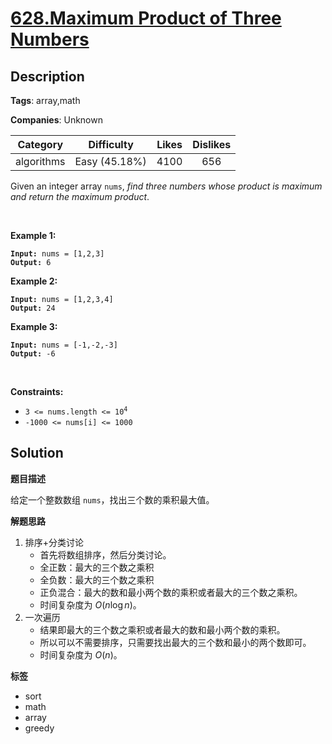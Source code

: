 # [628.Maximum Product of Three Numbers](https://leetcode.com/problems/maximum-product-of-three-numbers/description/)

## Description

**Tags**: array,math

**Companies**: Unknown

|  Category  |  Difficulty   | Likes | Dislikes |
| :--------: | :-----------: | :---: | :------: |
| algorithms | Easy (45.18%) | 4100  |   656    |

<p>Given an integer array <code>nums</code>, <em>find three numbers whose product is maximum and return the maximum product</em>.</p>
<p>&nbsp;</p>
<p><strong class="example">Example 1:</strong></p>
<pre><code><strong>Input:</strong> nums = [1,2,3]
<strong>Output:</strong> 6</code></pre><p><strong class="example">Example 2:</strong></p>
<pre><code><strong>Input:</strong> nums = [1,2,3,4]
<strong>Output:</strong> 24</code></pre><p><strong class="example">Example 3:</strong></p>
<pre><code><strong>Input:</strong> nums = [-1,-2,-3]
<strong>Output:</strong> -6</code></pre>
<p>&nbsp;</p>
<p><strong>Constraints:</strong></p>
<ul>
  <li><code>3 &lt;= nums.length &lt;=&nbsp;10<sup>4</sup></code></li>
  <li><code>-1000 &lt;= nums[i] &lt;= 1000</code></li>
</ul>

## Solution

**题目描述**

给定一个整数数组 `nums`，找出三个数的乘积最大值。

**解题思路**

1. 排序+分类讨论
   - 首先将数组排序，然后分类讨论。
   - 全正数：最大的三个数之乘积
   - 全负数：最大的三个数之乘积
   - 正负混合：最大的数和最小两个数的乘积或者最大的三个数之乘积。
   - 时间复杂度为 $O(n\log n)$。
2. 一次遍历
   - 结果即最大的三个数之乘积或者最大的数和最小两个数的乘积。
   - 所以可以不需要排序，只需要找出最大的三个数和最小的两个数即可。
   - 时间复杂度为 $O(n)$。

**标签**

- sort
- math
- array
- greedy
